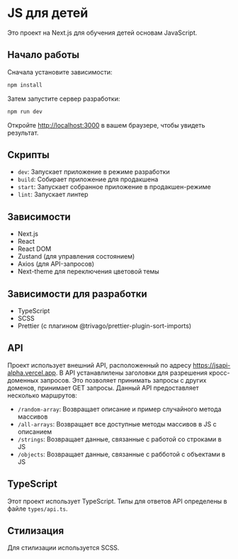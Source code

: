 # JS для детей

Это проект на Next.js для обучения детей основам JavaScript.

## Начало работы

Сначала установите зависимости:

```bash
npm install
```

Затем запустите сервер разработки:

```bash
npm run dev
```

Откройте [http://localhost:3000](http://localhost:3000) в вашем браузере, чтобы увидеть результат.

## Скрипты

- `dev`: Запускает приложение в режиме разработки
- `build`: Собирает приложение для продакшена
- `start`: Запускает собранное приложение в продакшен-режиме
- `lint`: Запускает линтер

## Зависимости

- Next.js
- React
- React DOM
- Zustand (для управления состоянием)
- Axios (для API-запросов)
- Next-theme для переключения цветовой темы

## Зависимости для разработки

- TypeScript
- SCSS
- Prettier (с плагином @trivago/prettier-plugin-sort-imports)

## API

Проект использует внешний API, расположенный по адресу https://jsapi-alpha.vercel.app. В API устанавлилены заголовки для разрешения кросс-доменных запросов. Это позволяет принимать запросы с других доменов, принимает GET запросы. Данный API предоставляет несколько маршрутов:

- `/random-array`: Возвращает описание и пример случайного метода массивов
- `/all-arrays`: Возвращает все доступные методы массивов в JS c описанием
- `/strings`: Возвращает данные, связанные с работой со строками в JS
- `/objects`: Возвращает данные, связанные с рабботой с объектами в JS

## TypeScript

Этот проект использует TypeScript. Типы для ответов API определены в файле `types/api.ts`.

## Стилизация

Для стилизации используется SCSS.
